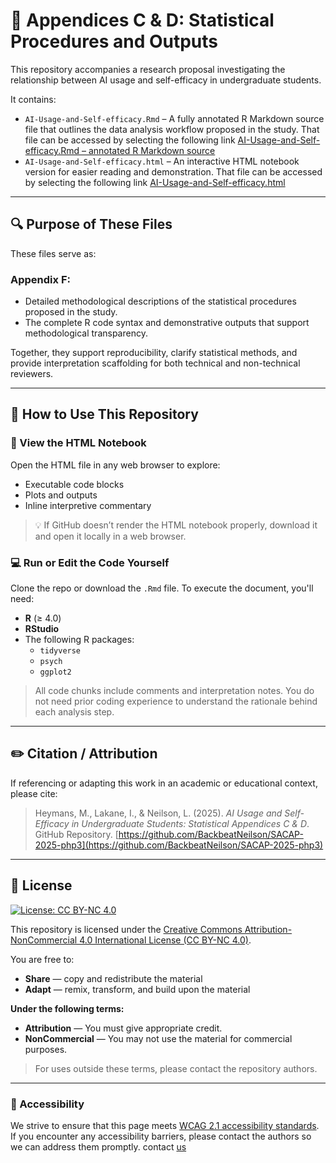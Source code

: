 # 📘 Appendices C & D: Statistical Procedures and Outputs

This repository accompanies a research proposal investigating the relationship between AI usage and self-efficacy in undergraduate students.

It contains:

- `AI-Usage-and-Self-efficacy.Rmd` – A fully annotated R Markdown source file that outlines the data analysis workflow proposed in the study. That file can be accessed by selecting the following link [AI-Usage-and-Self-efficacy.Rmd – annotated R Markdown source](https://backbeatneilson.github.io/SACAP-2025-php3/AI%20Usage%20and%20Self-efficacy.Rmd)
- `AI-Usage-and-Self-efficacy.html` – An interactive HTML notebook version for easier reading and demonstration. That file can be accessed by selecting the following link [AI-Usage-and-Self-efficacy.html](AI-Usage-and-Self-efficacy.html)

---

## 🔍 Purpose of These Files

These files serve as:

### Appendix F:
- Detailed methodological descriptions of the statistical procedures proposed in the study.
- The complete R code syntax and demonstrative outputs that support methodological transparency.

Together, they support reproducibility, clarify statistical methods, and provide interpretation scaffolding for both technical and non-technical reviewers.

---

## 🚀 How to Use This Repository

### 📄 View the HTML Notebook
Open the HTML file in any web browser to explore:
- Executable code blocks
- Plots and outputs
- Inline interpretive commentary

> 💡 If GitHub doesn’t render the HTML notebook properly, download it and open it locally in a web browser.

### 💻 Run or Edit the Code Yourself
Clone the repo or download the `.Rmd` file. To execute the document, you'll need:

- **R** (≥ 4.0)
- **RStudio**
- The following R packages:
  - `tidyverse`
  - `psych`
  - `ggplot2`

> All code chunks include comments and interpretation notes. You do not need prior coding experience to understand the rationale behind each analysis step.

---

## ✏️ Citation / Attribution

If referencing or adapting this work in an academic or educational context, please cite:

> Heymans, M., Lakane, I., & Neilson, L. (2025). *AI Usage and Self-Efficacy in Undergraduate Students: Statistical Appendices C & D*. GitHub Repository. [https://github.com/BackbeatNeilson/SACAP-2025-php3](https://github.com/BackbeatNeilson/SACAP-2025-php3)

---

## 📄 License

[![License: CC BY-NC 4.0](https://licensebuttons.net/l/by-nc/4.0/88x31.png)](http://creativecommons.org/licenses/by-nc/4.0/)

This repository is licensed under the [Creative Commons Attribution-NonCommercial 4.0 International License (CC BY-NC 4.0)](https://creativecommons.org/licenses/by-nc/4.0/).

You are free to:
- **Share** — copy and redistribute the material
- **Adapt** — remix, transform, and build upon the material

**Under the following terms:**
- **Attribution** — You must give appropriate credit.
- **NonCommercial** — You may not use the material for commercial purposes.

> For uses outside these terms, please contact the repository authors.

---
### 📣 Accessibility

We strive to ensure that this page meets [WCAG 2.1 accessibility standards](https://www.w3.org/WAI/WCAG21/quickref/).  
If you encounter any accessibility barriers, please contact the authors so we can address them promptly.
contact [us](mailto:389703@student.sacap.edu.za)

